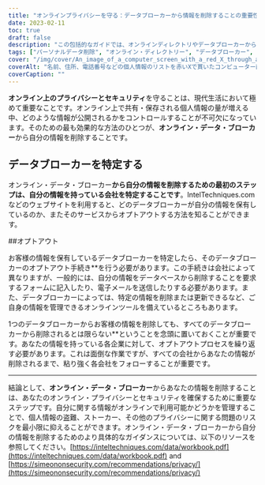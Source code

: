 ```yaml
---
title: "オンラインプライバシーを守る：データブローカーから情報を削除することの重要性"
date: 2023-02-11
toc: true
draft: false
description: "この包括的なガイドでは、オンラインディレクトリやデータブローカーから個人情報を削除して、個人情報を保護する方法をご紹介します。"
tags: ["パーソナルデータ削除", "オンライン・ディレクトリー", "データブローカー", "プライバシー保護", "コンプリートガイド", "個人情報を削除する", "オンラインプライバシー", "インターネットプライバシー", "オンラインプライバシー", "データブローカー", "情報を削除する", "インテルテクニクス", "SimeonOnSecurity（シメオンセキュリティ", "オンラインセキュリティ", "プライバシー保護", "オンラインプライバシーを守る"]
cover: "/img/cover/An_image_of_a_computer_screen_with_a_red_X_through_a_list.png"
coverAlt: "名前、住所、電話番号などの個人情報のリストを赤いXで貫いたコンピューター画面のイメージで、オンラインディレクトリからの個人情報の削除を象徴しています。"
coverCaption: ""
---
```


**オンライン上のプライバシーとセキュリティ**を守ることは、現代生活において極めて重要なことです。オンライン上で共有・保存される個人情報の量が増える中、どのような情報が公開されるかをコントロールすることが不可欠になっています。そのための最も効果的な方法のひとつが、**オンライン・データ・ブローカー**から自分の情報を削除することです。

## データブローカーを特定する

オンライン・データ・ブローカー**から自分の情報を削除するための最初のステップは、自分の情報を持っている会社を特定することです**。IntelTechniques.comなどのウェブサイトを利用すると、どのデータブローカーが自分の情報を保有しているのか、またそのサービスからオプトアウトする方法を知ることができます。

##オプトアウト

お客様の情報を保有しているデータブローカーを特定したら、そのデータブローカーのオプトアウト手続き**を行う必要があります。この手続きは会社によって異なりますが、一般的には、自分の情報をデータベースから削除することを要求するフォームに記入したり、電子メールを送信したりする必要があります。また、データブローカーによっては、特定の情報を削除または更新できるなど、ご自身の情報を管理できるオンラインツールを備えているところもあります。

1つのデータブローカーからお客様の情報を削除しても、すべてのデータブローカーから削除されるとは限らない**ということを念頭に置いておくことが重要です。あなたの情報を持っている各企業に対して、オプトアウトプロセスを繰り返す必要があります。これは面倒な作業ですが、すべての会社からあなたの情報が削除されるまで、粘り強く各会社をフォローすることが重要です。

_________________________

結論として、**オンライン・データ・ブローカー**からあなたの情報を削除することは、あなたのオンライン・プライバシーとセキュリティを確保するために重要なステップです。自分に関する情報がオンラインで利用可能かどうかを管理することで、個人情報の盗難、ストーカー、その他のプライバシーに関する問題のリスクを最小限に抑えることができます。オンライン・データ・ブローカーから自分の情報を削除するためのより具体的なガイダンスについては、以下のリソースを参照してください。[https://inteltechniques.com/data/workbook.pdf](https://inteltechniques.com/data/workbook.pdf) and [https://simeononsecurity.com/recommendations/privacy/](https://simeononsecurity.com/recommendations/privacy/)


